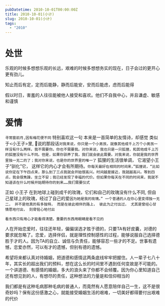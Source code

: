 ```yaml
---
pubDatetime: 2010-10-01T00:00:00Z
title: 2010-10-01(小计)
slug: 2010-10-01(小计)
tags:
  - "2010"
---
```


# 处世

乐观的时候多想想乐观的长远，艰难的时候多想想务实的现在，日子会过的更开心更有劲儿。

知止而后有定，定而后能静，静而后能安，安而后能虑，虑而后能得

假以时日，害羞的人往往能被他人接受和喜欢。他们不自我中心，并且谦虚、敏感和谨慎

# 爱情

`寻常窗前月,因有梅花便不同` 特别喜欢这一句 本来是一首简单的友情诗，却感觉
类似于<小王子>里, 🦊说的那段话`对我来说，你只是一个小男孩，就像其他成千上万个小男孩一样没有什么两样。我不需要你。你也不需要我。对你来说，我也只是一只狐狸，和其他成千上万的狐狸没有什么不同。但是，如果你驯养了我，我们就会彼此需要。对我来说，你就是我的世界里独一无二的了；我对你来说，也是你的世界里的唯一了` 狐狸的生活很单调，
它渴望小王子“驯化”它，
这样它的内心才会有所期待。`你每天最好在相同的时间来，”狐狸说，“比如说你定在下午四点来，那么到了三点我就会开始很高兴。时间越是接近，我就越高兴。等到四点，我会很焦躁，坐立不安；我已经发现了幸福的代价。但如果你每天在不同的时间来，我就不知道该在什么时候开始期待你的到来……我们需要仪式`

正如 小王子 在到地球上碰到成千的玫瑰，它们和自己的玫瑰没有什么不同, 但自己星球上的玫瑰，经过了自己的爱`因为她是我的玫瑰。”
一个普通的人在你心里变得独一无二，
并不是他真的有多独特，
而是在彼此相伴的路上，
彼此为之付出过，
尤其是曾经心甘情愿地付出，
刻骨铭心地付出`

`看东西只有用心才能看得清楚。重要的东西用眼睛是看不见的`

人在开始恋爱时，往往还年轻，偏偏误选才胜于德的，只要TA有好皮囊，对德的要求就忽略了。恋爱，选择伴侣，就是理性控制感性的过程，能够说服自己选择德胜于才的人。因为TA的自立、诚信与负责任，能够容忍一些才的不足。世事有遗憾，恋爱亦然，可以有才的遗憾，但别有德的遗憾。

希望将来都认真对待婚姻，把道德和感情这两条底线牢牢把握住。人一辈子七八十年，其实长的超出我们的预料，想在这么长的时间里不遇到任何变故是不可能的。一个讲道德、有感情的婚姻，多大的浪头来了你都不会倾覆。因为你心里知道自己还有想见到的人，有想尽的责任，这种想法的力量是和信仰相当的

我们都是有这种毛病那种毛病的普通人，而竟然有人愿意陪伴自己一生，这不是很奇妙吗？保有这份感激之心，就能接受婚姻生活的艰难，一切美好都得要付出艰难的代价
